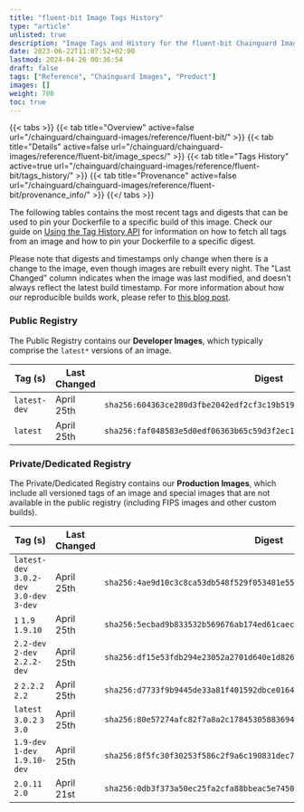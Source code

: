 ```yaml
---
title: "fluent-bit Image Tags History"
type: "article"
unlisted: true
description: "Image Tags and History for the fluent-bit Chainguard Image"
date: 2023-06-22T11:07:52+02:00
lastmod: 2024-04-26 00:36:54
draft: false
tags: ["Reference", "Chainguard Images", "Product"]
images: []
weight: 700
toc: true
---
```


{{< tabs >}}
{{< tab title="Overview" active=false url="/chainguard/chainguard-images/reference/fluent-bit/" >}}
{{< tab title="Details" active=false url="/chainguard/chainguard-images/reference/fluent-bit/image_specs/" >}}
{{< tab title="Tags History" active=true url="/chainguard/chainguard-images/reference/fluent-bit/tags_history/" >}}
{{< tab title="Provenance" active=false url="/chainguard/chainguard-images/reference/fluent-bit/provenance_info/" >}}
{{</ tabs >}}

The following tables contains the most recent tags and digests that can be used to pin your Dockerfile to a specific build of this image. Check our guide on [Using the Tag History API](/chainguard/chainguard-images/using-the-tag-history-api/) for information on how to fetch all tags from an image and how to pin your Dockerfile to a specific digest.

Please note that digests and timestamps only change when there is a change to the image, even though images are rebuilt every night. The "Last Changed" column indicates when the image was last modified, and doesn't always reflect the latest build timestamp. For more information about how our reproducible builds work, please refer to [this blog post](https://www.chainguard.dev/unchained/reproducing-chainguards-reproducible-image-builds).

### Public Registry
The Public Registry contains our **Developer Images**, which typically comprise the `latest*` versions of an image.

| Tag (s)       | Last Changed | Digest                                                                    |
|---------------|--------------|---------------------------------------------------------------------------|
|  `latest-dev` | April 25th   | `sha256:604363ce280d3fbe2042edf2cf3c19b519b5443c10be0d62443f1796c89d3bc6` |
|  `latest`     | April 25th   | `sha256:faf048583e5d0edf06363b65c59d3f2ec174e318b5936017b73c219a82d6b948` |


### Private/Dedicated Registry
The Private/Dedicated Registry contains our **Production Images**, which include all versioned tags of an image and special images that are not available in the public registry (including FIPS images and other custom builds).

| Tag (s)                                     | Last Changed | Digest                                                                    |
|---------------------------------------------|--------------|---------------------------------------------------------------------------|
|  `latest-dev` `3.0.2-dev` `3.0-dev` `3-dev` | April 25th   | `sha256:4ae9d10c3c8ca53db548f529f053481e55cd15d6c6379aa62a1edd4d4454735d` |
|  `1` `1.9` `1.9.10`                         | April 25th   | `sha256:5ecbad9b833532b569676ab174ed61caecf176e3653308d9b29ed8497a9ed935` |
|  `2.2-dev` `2-dev` `2.2.2-dev`              | April 25th   | `sha256:df15e53fdb294e23052a2701d640e1d8265046ff140a4b38276fa3b2cfbd3480` |
|  `2` `2.2.2` `2.2`                          | April 25th   | `sha256:d7733f9b9445de33a81f401592dbce01649735f0af5d437387264fff0f3c78db` |
|  `latest` `3.0.2` `3` `3.0`                 | April 25th   | `sha256:80e57274afc82f7a8a2c17845305883694dfe9deca78bd8f0bde123b1279ad3f` |
|  `1.9-dev` `1-dev` `1.9.10-dev`             | April 25th   | `sha256:8f5fc30f30253f586c2f9a6c190831dec70a7f3bb7055ac466c8e5ad7610fbd5` |
|  `2.0.11` `2.0`                             | April 21st   | `sha256:0db3f373a50ec25fa2cfa88bbeac5e74503b5121dd8ff5b82696cb2cedcc69ab` |

